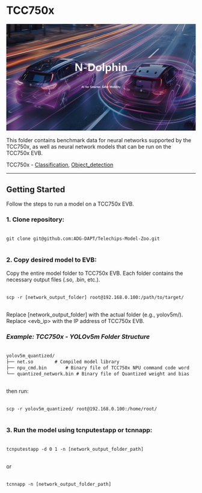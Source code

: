 # TCC750x

![N-Dolphin Image](../docs/image/n_dolphin.png)

This folder contains benchmark data for neural networks supported by the TCC750x, as well as neural network models that can be run on the TCC750x EVB.

TCC750x - [Classification](./Classification/README.md), [Object_detection](./Object_detection/README.md)

---

## **Getting Started**
Follow the steps to run a model on a TCC750x EVB.

### 1. Clone repository:
<pre> <code>
git clone git@github.com:ADG-DAPT/Telechips-Model-Zoo.git
</code> </pre>

### 2. Copy desired model to EVB:
Copy the entire model folder to TCC750x EVB. Each folder contains the necessary output files (.so, .bin, etc.).
<pre> <code>
scp -r [network_output_folder] root@192.168.0.100:/path/to/target/
</code> </pre>
Replace [network_output_folder] with the actual folder (e.g., yolov5m/).  
Replace <evb_ip> with the IP address of TCC750x EVB.

### ***Example: TCC750x - YOLOv5m Folder Structure***
<pre> <code>
yolov5m_quantized/
├── net.so        # Compiled model library
├── npu_cmd.bin       # Binary file of TCC750x NPU command code word
└── quantized_network.bin # Binary file of Quantized weight and bias 
</code> </pre>
then run:
<pre> <code>
scp -r yolov5m_quantized/ root@192.168.0.100:/home/root/
</code> </pre>

### 3. Run the model using tcnputestapp or tcnnapp:
<pre> <code>
tcnputestapp -d 0 1 -n [network_output_folder_path]
</code> </pre>
or
<pre> <code>
tcnnapp -n [network_output_folder_path]
</code> </pre>
